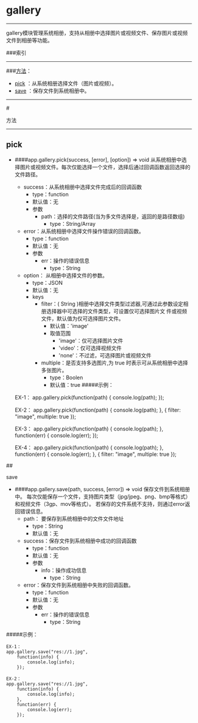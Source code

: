 # gallery
***
gallery模块管理系统相册，支持从相册中选择图片或视频文件、保存图片或视频文件到相册等功能。



###索引
***
###[方法](#方法)：

*	[pick](#pick) ：从系统相册选择文件（图片或视频）。
*	[save](#save) ：保存文件到系统相册中。
***
#<div id="方法">方法</div>
***

## <div id="pick">pick</div>
-	####app.gallery.pick(success, [error], [option])   ⇒ void 
		从系统相册中选择图片或视频文件。每次仅能选择一个文件，选择后通过回调函数返回选择的文件路径。
	-	success：从系统相册中选择文件完成后的回调函数
		-	type：function
		-	默认值：无
		-	参数
			-	path：选择的文件路径(当为多文件选择是，返回的是路径数组)
				-	type：String/Array
	-	error：从系统相册中选择文件操作错误的回调函数。
		-	type：function
		-	默认值：无
		-	参数
			-	err：操作的错误信息
				-	type：String
	-	option： 从相册中选择文件的参数。
		-	type：JSON
		-	默认值：无
		-	keys
			-	filter：( String )相册中选择文件类型过滤器,可通过此参数设定相册选择器中可选择的文件类型，可设置仅可选择图片文 件或视频文件，默认值为仅可选择图片文件。
				-	默认值：'image'
				-	取值范围
					-	'image'：仅可选择图片文件
					-	'video'：仅可选择视频文件
					-	'none'：不过滤，可选择图片或视频文件
			-	multiple：是否支持多选图片,为 true 时表示可从系统相册中选择多张图片。
				-	type：Boolen 
				-	默认值：true
#####示例：

	EX-1：
	app.gallery.pick(function(path) {
	    console.log(path);
	});

	EX-2：
	app.gallery.pick(function(path) {
	    console.log(path);
	}, {
	    filter: "image",
	    multiple: true
	});

	EX-3：
	app.gallery.pick(function(path) {
	    console.log(path);
	}, function(err) {
	    console.log(err);
	});

	EX-4：
	app.gallery.pick(function(path) {
	    console.log(path);
	}, function(err) {
	    console.log(err);
	}, {
	    filter: "image",
	    multiple: true
	});

##<div id="save">save</div>

-	####app.gallery.save(path, success, [error])   ⇒ void
		保存文件到系统相册中。 每次仅能保存一个文件，支持图片类型（jpg/jpeg、png、bmp等格式）和视频文件（3gp、mov等格式）。 若保存的文件系统不支持，则通过error返回错误信息。
	-	path：  要保存到系统相册中的文件文件地址
		-	type：String
		-	默认值：无
	-	success：保存文件到系统相册中成功的回调函数
		-	type：function
		-	默认值：无
		-	参数
			-	info：操作成功信息
				-	type：String
	-	error：保存文件到系统相册中失败的回调函数。
		-	type：function
		-	默认值：无
		-	参数
			-	err：操作的错误信息
				-	type：String


#####示例：

	EX-1：
	app.gallery.save("res://1.jpg",
	    function(info) {
	        console.log(info);
	    });

	EX-2：
	app.gallery.save("res://1.jpg",
	    function(info) {
	        console.log(info);
	    },
	    function(err) {
	        console.log(err);
	    });


